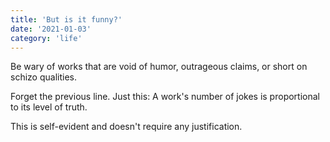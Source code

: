 ```yaml
---
title: 'But is it funny?'
date: '2021-01-03'
category: 'life'
---
```


Be wary of works that are void of humor, outrageous claims, or short on schizo qualities.

Forget the previous line. Just this: A work's number of jokes is proportional to its level of truth.

This is self-evident and doesn't require any justification.

